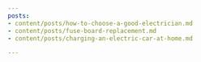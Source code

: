 ```yaml
---
posts:
- content/posts/how-to-choose-a-good-electrician.md
- content/posts/fuse-board-replacement.md
- content/posts/charging-an-electric-car-at-home.md

---
```

